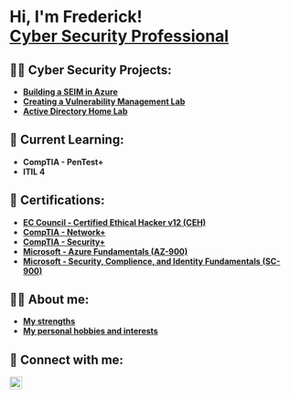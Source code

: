 <h1>Hi, I'm Frederick! <br/><a href="https://www.linkedin.com/in/frederick-waters-hastie/">Cyber Security Professional</a>

<h2>👨‍💻  Cyber Security Projects:</h2>

- [<b>Building a SEIM in Azure</b>](https://github.com/frederickwh/SEIMinAzure/blob/main/README.md)
- [<b>Creating a Vulnerability Management Lab</b>](https://github.com/frederickwh/VulnerabilityManagemnetLab#readme)
- [<b>Active Directory Home Lab</b>](https://github.com/frederickwh/ActiveDirectoryLab#readme)
   
<h2>🏫 Current Learning:</h2>

- <b>CompTIA - PenTest+<b>
- <b>ITIL 4<b>
 
<h2>📄 Certifications:</h2>

- [<b>EC Council - Certified Ethical Hacker v12 (CEH)</b>](https://imgur.com/a/g0bXZcu)
- [<b>CompTIA - Network+</b>](https://imgur.com/a/Z0s519H)
- [<b>CompTIA - Security+</b>](https://imgur.com/a/VpnJMuc)
- [<b>Microsoft - Azure Fundamentals (AZ-900)</b>](https://imgur.com/a/GFRF5go)
- [<b>Microsoft - Security, Complience, and Identity Fundamentals (SC-900)</b>](https://imgur.com/a/DdJxqvy)

<h2> 🙋‍♂️ About me:</h2>

- [<b>My strengths</b>](https://github.com/frederickwh/strengths/blob/main/README.md)
- [<b>My personal hobbies and interests</b>](https://github.com/frederickwh/hobbies/blob/main/README.md)

<h2> 🤳 Connect with me:</h2>


[<img align="left" alt="JoshMadakor | LinkedIn" width="22px" src="https://cdn.jsdelivr.net/npm/simple-icons@v3/icons/linkedin.svg" />][linkedin]

[linkedin]: https://linkedin.com/in/frederick-waters-hastie/

<!--
**joshmadakor1/joshmadakor1** is a ✨ _special_ ✨ repository because its `README.md` (this file) appears on your GitHub profile.

Here are some ideas to get you started:

- 🔭 I’m currently working on ...
- 🌱 I’m currently learning ...
- 👯 I’m looking to collaborate on ...
- 🤔 I’m looking for help with ...
- 💬 Ask me about ...
- 📫 How to reach me: ...
- 😄 Pronouns: ...
- ⚡ Fun fact: ...
-->
